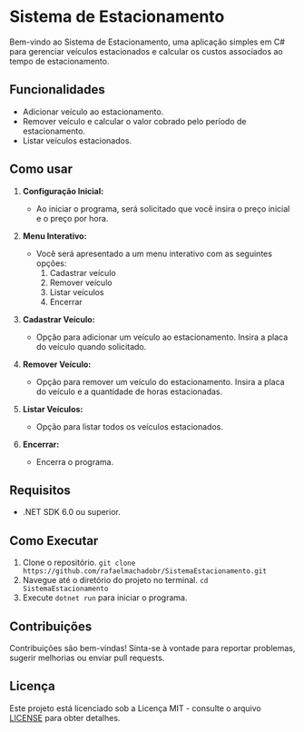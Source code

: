 # Sistema de Estacionamento

Bem-vindo ao Sistema de Estacionamento, uma aplicação simples em C# para gerenciar veículos estacionados e calcular os custos associados ao tempo de estacionamento.

## Funcionalidades

- Adicionar veículo ao estacionamento.
- Remover veículo e calcular o valor cobrado pelo período de estacionamento.
- Listar veículos estacionados.

## Como usar

1. **Configuração Inicial:**

   - Ao iniciar o programa, será solicitado que você insira o preço inicial e o preço por hora.

2. **Menu Interativo:**

   - Você será apresentado a um menu interativo com as seguintes opções:
     1. Cadastrar veículo
     2. Remover veículo
     3. Listar veículos
     4. Encerrar

3. **Cadastrar Veículo:**

   - Opção para adicionar um veículo ao estacionamento. Insira a placa do veículo quando solicitado.

4. **Remover Veículo:**

   - Opção para remover um veículo do estacionamento. Insira a placa do veículo e a quantidade de horas estacionadas.

5. **Listar Veículos:**

   - Opção para listar todos os veículos estacionados.

6. **Encerrar:**
   - Encerra o programa.

## Requisitos

- .NET SDK 6.0 ou superior.

## Como Executar

1. Clone o repositório.
   `git clone https://github.com/rafaelmachadobr/SistemaEstacionamento.git`
2. Navegue até o diretório do projeto no terminal.
   `cd SistemaEstacionamento`
3. Execute `dotnet run` para iniciar o programa.

## Contribuições

Contribuições são bem-vindas! Sinta-se à vontade para reportar problemas, sugerir melhorias ou enviar pull requests.

## Licença

Este projeto está licenciado sob a Licença MIT - consulte o arquivo [LICENSE](LICENSE) para obter detalhes.
